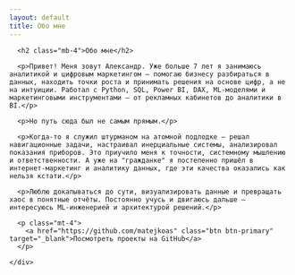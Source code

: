 ```yaml
---
layout: default
title: Обо мне
---
```


<div class="container mt-4">
  <div class="row justify-content-center">
    <div class="col-lg-8">

      <h2 class="mb-4">Обо мне</h2>

      <p>Привет! Меня зовут Александр. Уже больше 7 лет я занимаюсь аналитикой и цифровым маркетингом — помогаю бизнесу разбираться в данных, находить точки роста и принимать решения на основе цифр, а не на интуиции. Работал с Python, SQL, Power BI, DAX, ML-моделями и маркетинговыми инструментами — от рекламных кабинетов до аналитики в BI.</p>

      <p>Но путь сюда был не самым прямым.</p>

      <p>Когда-то я служил штурманом на атомной подлодке — решал навигационные задачи, настраивал инерциальные системы, анализировал показания приборов. Это приучило меня к точности, системному мышлению и ответственности. А уже на "гражданке" я постепенно пришёл в интернет-маркетинг и аналитику данных, где эти качества оказались как нельзя кстати.</p>

      <p>Люблю докапываться до сути, визуализировать данные и превращать хаос в понятные отчёты. Постоянно учусь и двигаюсь дальше — интересуюсь ML-инженерией и архитектурой решений.</p>

      <p class="mt-4">
        <a href="https://github.com/matejkoas" class="btn btn-primary" target="_blank">Посмотреть проекты на GitHub</a>
      </p>

    </div>
  </div>
</div>
